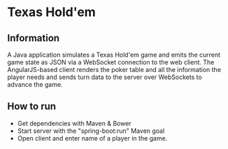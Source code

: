 # Texas Hold'em

## Information
A Java application simulates a Texas Hold'em game and emits the current game state as JSON via a WebSocket connection to the web client.
The AngularJS-based client renders the poker table and all the information the player needs and sends turn data to the server over WebSockets to advance the game.

## How to run
* Get dependencies with Maven & Bower
* Start server with the "spring-boot:run" Maven goal
* Open client and enter name of a player in the game.
